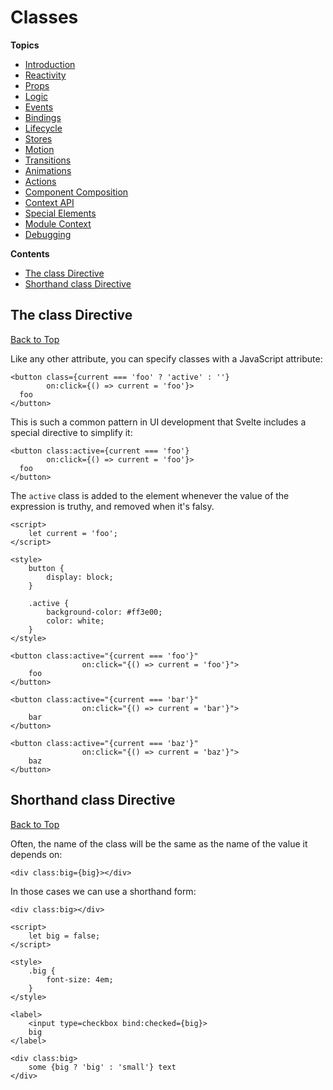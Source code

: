 # Classes

**Topics**  
* [Introduction](./readme.md)
* [Reactivity](./01-reactivity.md)
* [Props](./02-props.md)
* [Logic](./03-logic.md)
* [Events](./04-events.md)
* [Bindings](./05-bindings.md)
* [Lifecycle](./06-lifecycle.md)
* [Stores](./07-stores.md)
* [Motion](./08-motion.md)
* [Transitions](./09-transitions.md)
* [Animations](./10-animations.md)
* [Actions](./11-actions.md)
* [Component Composition](./13-component-composition.md)
* [Context API](./14-context-api.md)
* [Special Elements](./15-special-elements.md)
* [Module Context](./16-module-context.md)
* [Debugging](./17-debugging.md)

**Contents**  
* [The class Directive](#the-class-directive)
* [Shorthand class Directive](#shorthand-class-directive)

## The class Directive
[Back to Top](#classes)

Like any other attribute, you can specify classes with a JavaScript attribute:

```svelte
<button class={current === 'foo' ? 'active' : ''}
        on:click={() => current = 'foo'}>
  foo
</button>
```

This is such a common pattern in UI development that Svelte includes a special directive to simplify it:

```svelte
<button class:active={current === 'foo'}
        on:click={() => current = 'foo'}>
  foo
</button>
```

The `active` class is added to the element whenever the value of the expression is truthy, and removed when it's falsy.

```svelte
<script>
	let current = 'foo';
</script>

<style>
	button {
		display: block;
	}

	.active {
		background-color: #ff3e00;
		color: white;
	}
</style>

<button class:active="{current === 'foo'}"
				on:click="{() => current = 'foo'}">
	foo
</button>

<button class:active="{current === 'bar'}"
				on:click="{() => current = 'bar'}">
	bar
</button>

<button class:active="{current === 'baz'}"
				on:click="{() => current = 'baz'}">
	baz
</button>
```

## Shorthand class Directive
[Back to Top](#classes)

Often, the name of the class will be the same as the name of the value it depends on:

```svelte
<div class:big={big}></div>
```

In those cases we can use a shorthand form:

```svelte
<div class:big></div>
```

```svelte
<script>
	let big = false;
</script>

<style>
	.big {
		font-size: 4em;
	}
</style>

<label>
	<input type=checkbox bind:checked={big}>
	big
</label>

<div class:big>
	some {big ? 'big' : 'small'} text
</div>
```